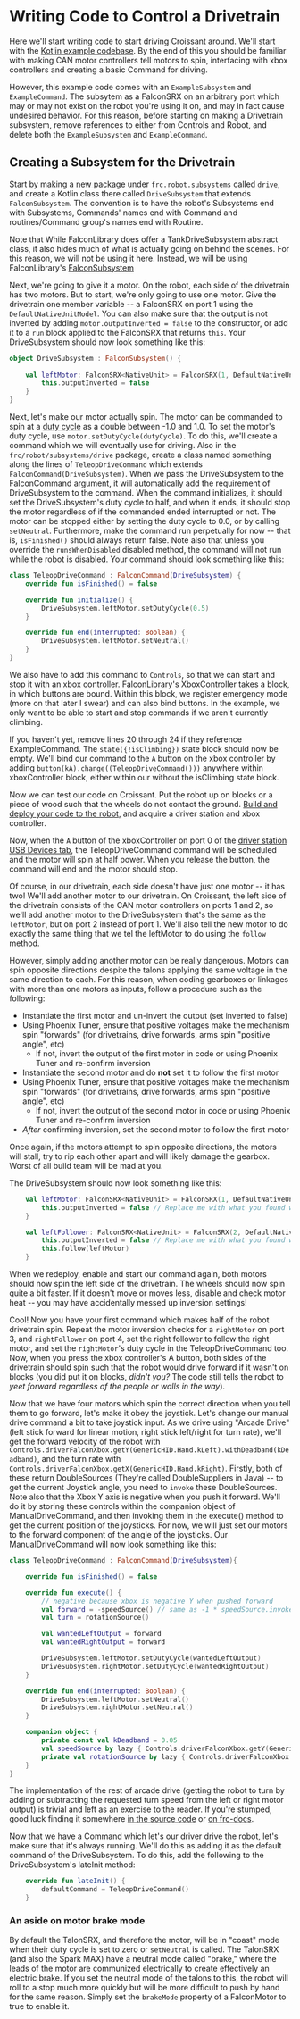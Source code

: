 # Writing Code to Control a Drivetrain

Here we'll start writing code to start driving Croissant around. We'll start with the [Kotlin example codebase](https://github.com/BREAD5940/Kotlin-Example). By the end of this you should be familiar with making CAN motor controllers tell motors to spin, interfacing with xbox controllers and creating a basic Command for driving. 

However, this example code comes with an `ExampleSubsystem` and `ExampleCommand`. The subsytem as a FalconSRX on an arbitrary port which may or may not exist on the robot you're using it on, and may in fact cause undesired behavior. For this reason, before starting on making a Drivetrain subsystem, remove references to either from Controls and Robot, and delete both the `ExampleSubsystem` and `ExampleCommand`. 

## Creating a Subsystem for the Drivetrain

Start by making a [new package](https://www.youtube.com/watch?v=EBWmlcMXxXc) under `frc.robot.subsystems` called `drive`, and create a Kotlin class there called `DriveSubsystem` that extends `FalconSubsystem`. The convention is to have the robot's Subsystems end with Subsystems, Commands' names end with Command and routines/Command group's names end with Routine. 

Note that While FalconLibrary does offer a TankDriveSubsystem abstract class, it also hides much of what is actually going on behind the scenes. For this reason, we will not be using it here. Instead, we will be using FalconLibrary's [FalconSubsystem](docs/guides/falconlib/commandBased?id=falconcommand-and-falconsubsystems)

Next, we're going to give it a motor. On the robot, each side of the drivetrain has two motors. But to start, we're only going to use one motor. Give the drivetrain one member variable -- a FalconSRX on port 1 using the `DefaultNativeUnitModel`. You can also make sure that the output is not inverted by adding `motor.outputInverted = false` to the constructor, or add it to a `run` block applied to the FalconSRX that returns `this`. Your DriveSubsystem should now look something like this:

```Kotlin
object DriveSubsystem : FalconSubsystem() {
    
    val leftMotor: FalconSRX<NativeUnit> = FalconSRX(1, DefaultNativeUnitModel).apply { /* this: FalconSRX<NativeUnit> */
        this.outputInverted = false
    }
}
```

Next, let's make our motor actually spin. The motor can be commanded to spin at a [duty cycle](https://en.wikipedia.org/wiki/Duty_cycle) as a double between -1.0 and 1.0. To set the motor's duty cycle, use `motor.setDutyCycle(dutyCycle)`. To do this, we'll create a command which we will eventually use for driving. Also in the `frc/robot/subsystems/drive` package, create a class named something along the lines of `TeleopDriveCommand` which extends `FalconCommand(DriveSubsystem)`. When we pass the DriveSubsystem to the FalconCommand argument, it will automatically add the requirement of DriveSubsystem to the command. When the command initializes, it should set the DriveSubsystem's duty cycle to half, and when it ends, it should stop the motor regardless of if the commanded ended interrupted or not. The motor can be stopped either by setting the duty cycle to 0.0, or by calling `setNeutral`. Furthermore, make the command run perpetually for now -- that is, `isFinished()` should always return false. Note also that unless you override the `runsWhenDisabled` disabled method, the command will not run while the robot is disabled. Your command should look something like this:

```Kotlin
class TeleopDriveCommand : FalconCommand(DriveSubsystem) {
    override fun isFinished() = false

    override fun initialize() {
        DriveSubsystem.leftMotor.setDutyCycle(0.5)
    }

    override fun end(interrupted: Boolean) {
        DriveSubsystem.leftMotor.setNeutral()
    }
}
```

We also have to add this command to `Controls`, so that we can start and stop it with an xbox controller. FalconLibrary's XboxController takes a block, in which buttons are bound. Within this block, we register emergency mode (more on that later I swear) and can also bind buttons. In the example, we only want to be able to start and stop commands if we aren't currently climbing. 

If you haven't yet, remove lines 20 through 24 if they reference ExampleCommand. The `state({!isClimbing})` state block should now be empty. We'll bind our command to the `A` button on the xbox controller by adding `button(kA).change((TeleopDriveCommand()))` anywhere within xboxController block, either within our without the isClimbing state block. 

Now we can test our code on Croissant. Put the robot up on blocks or a piece of wood such that the wheels do not contact the ground. [Build and deploy your code to the robot](http://127.0.0.1:4000/#/docs/guides/generalRobot/introToGradle?id=building-testing-checking-and-deploying-robot-code-through-the-command-line), and acquire a driver station and xbox controller.

Now, when the `A` button of the xboxController on port 0 of the [driver station USB Devices tab](https://frc-docs.readthedocs.io/en/latest/docs/software/driverstation/driver-station.html#usb-devices-tab), the TeleopDriveCommand command will be scheduled and the motor will spin at half power. When you release the button, the command will end and the motor should stop.

Of course, in our drivetrain, each side doesn't have just one motor -- it has two! We'll add another motor to our drivetrain. On Croissant, the left side of the drivetrain consists of the CAN motor controllers on ports 1 and 2, so we'll add another motor to the DriveSubsystem that's the same as the `leftMotor`, but on port 2 instead of port 1. We'll also tell the new motor to do exactly the same thing that we tel the leftMotor to do using the `follow` method.

However, simply adding another motor can be really dangerous. Motors can spin opposite directions despite the talons applying the same voltage in the same direction to each. For this reason, when coding gearboxes or linkages with more than one motors as inputs, follow a procedure such as the following:
- Instantiate the first motor and un-invert the output (set inverted to false)
- Using Phoenix Tuner, ensure that positive voltages make the mechanism spin "forwards" (for drivetrains, drive forwards, arms spin "positive angle", etc)
    - If not, invert the output of the first motor in code or using Phoenix Tuner and re-confirm inversion
- Instantiate the second motor and do **not** set it to follow the first motor
- Using Phoenix Tuner, ensure that positive voltages make the mechanism spin "forwards" (for drivetrains, drive forwards, arms spin "positive angle", etc)
    - If not, invert the output of the second motor in code or using Phoenix Tuner and re-confirm inversion
- *After* confirming inversion, set the second motor to follow the first motor

Once again, if the motors attempt to spin opposite directions, the motors will stall, try to rip each other apart and will likely damage the gearbox. Worst of all build team will be mad at you.

The DriveSubsystem should now look something like this:

```Kotlin
    val leftMotor: FalconSRX<NativeUnit> = FalconSRX(1, DefaultNativeUnitModel).apply { /* this: FalconSRX<NativeUnit> */
        this.outputInverted = false // Replace me with what you found works for the leftMotor
    }

    val leftFollower: FalconSRX<NativeUnit> = FalconSRX(2, DefaultNativeUnitModel).apply { /* this: FalconSRX<NativeUnit> */
        this.outputInverted = false // Replace me with what you found works for the leftFollower
        this.follow(leftMotor)
    }
```

When we redeploy, enable and start our command again, both motors should now spin the left side of the drivetrain. The wheels should now spin quite a bit faster. If it doesn't move or moves less, disable and check motor heat -- you may have accidentally messed up inversion settings!

Cool! Now you have your first command which makes half of the robot drivetrain spin. Repeat the motor inversion checks for a `rightMotor` on port 3, and `rightFollower` on port 4, set the right follower to follow the right motor, and set the `rightMotor`'s duty cycle in the TeleopDriveCommand too. Now, when you press the xbox controller's A button, both sides of the drivetrain should spin such that the robot would drive forward if it wasn't on blocks (you did put it on blocks, _didn't you?_ The code still tells the robot to _yeet forward regardless of the people or walls in the way_).

Now that we have four motors which spin the correct direction when you tell them to go forward, let's make it obey the joystick. Let's change our manual drive command a bit to take joystick input. As we drive using "Arcade Drive" (left stick forward for linear motion, right stick left/right for turn rate), we'll get the forward velocity of the robot with `Controls.driverFalconXbox.getY(GenericHID.Hand.kLeft).withDeadband(kDeadband)`, and the turn rate with `Controls.driverFalconXbox.getX(GenericHID.Hand.kRight)`. Firstly, both of these return DoubleSources (They're called DoubleSuppliers in Java) -- to get the current Joystick angle, you need to `invoke` these DoubleSources. Note also that the Xbox Y axis is negative when you push it forward. We'll do it by storing these controls within the companion object of ManualDriveCommand, and then invoking them in the execute() method to get the current position of the joysticks. For now, we will just set our motors to the forward component of the angle of the joysticks. Our ManualDriveCommand will now look something like this:

```Kotlin
class TeleopDriveCommand : FalconCommand(DriveSubsystem){

    override fun isFinished() = false

    override fun execute() {
        // negative because xbox is negative Y when pushed forward
        val forward = -speedSource() // same as -1 * speedSource.invoke()
        val turn = rotationSource()

        val wantedLeftOutput = forward
        val wantedRightOutput = forward

        DriveSubsystem.leftMotor.setDutyCycle(wantedLeftOutput)
        DriveSubsystem.rightMotor.setDutyCycle(wantedRightOutput)
    }

    override fun end(interrupted: Boolean) {
        DriveSubsystem.leftMotor.setNeutral()
        DriveSubsystem.rightMotor.setNeutral()
    }

    companion object {
        private const val kDeadband = 0.05
        val speedSource by lazy { Controls.driverFalconXbox.getY(GenericHID.Hand.kLeft).withDeadband(kDeadband) }
        private val rotationSource by lazy { Controls.driverFalconXbox.getX(GenericHID.Hand.kRight) }
    }
}
```

The implementation of the rest of arcade drive (getting the robot to turn by adding or subtracting the requested turn speed from the left or right motor output) is trivial and left as an exercise to the reader. If you're stumped, good luck finding it somewhere [in the source code](https://github.com/wpilibsuite/allwpilib/blob/master/wpilibj/src/main/java/edu/wpi/first/wpilibj/drive/DifferentialDrive.java) or [on frc-docs](https://docs.wpilib.org/en/latest/docs/software/actuators/wpi-drive-classes.html?highlight=differentialdrive#drive-modes).

Now that we have a Command which let's our driver drive the robot, let's make sure that it's always running. We'll do this as adding it as the default command of the DriveSubsystem. To do this, add the following to the DriveSubsystem's lateInit method:

```Kotlin
    override fun lateInit() {
        defaultCommand = TeleopDriveCommand()
    }
```

### An aside on motor brake mode

By default the TalonSRX, and therefore the motor, will be in "coast" mode when their duty cycle is set to zero or `setNeutral` is called. The TalonSRX (and also the Spark MAX) have a neutral mode called "brake," where the leads of the motor are communized electrically to create effectively an electric brake. If you set the neutral mode of the talons to this, the robot will roll to a stop much more quickly but will be more difficult to push by hand for the same reason. Simply set the `brakeMode` property of a FalconMotor to true to enable it.
